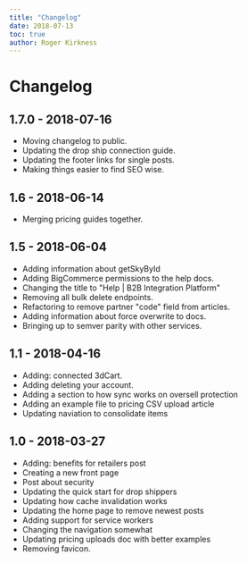 ```yaml
---
title: "Changelog"
date: 2018-07-13
toc: true
author: Roger Kirkness
---
```

# Changelog

## 1.7.0 - 2018-07-16

* Moving changelog to public.
* Updating the drop ship connection guide.
* Updating the footer links for single posts.
* Making things easier to find SEO wise.

## 1.6 - 2018-06-14

* Merging pricing guides together.

## 1.5 - 2018-06-04

* Adding information about getSkyById
* Adding BigCommerce permissions to the help docs.
* Changing the title to "Help | B2B Integration Platform"
* Removing all bulk delete endpoints.
* Refactoring to remove partner "code" field from articles.
* Adding information about force overwrite to docs.
* Bringing up to semver parity with other services.

## 1.1 - 2018-04-16

* Adding: connected 3dCart.
* Adding deleting your account.
* Adding a section to how sync works on oversell protection
* Adding an example file to pricing CSV upload article
* Updating naviation to consolidate items

## 1.0 - 2018-03-27

* Adding: benefits for retailers post
* Creating a new front page
* Post about security
* Updating the quick start for drop shippers
* Updating how cache invalidation works
* Updating the home page to remove newest posts
* Adding support for service workers
* Changing the navigation somewhat
* Updating pricing uploads doc with better examples
* Removing favicon.